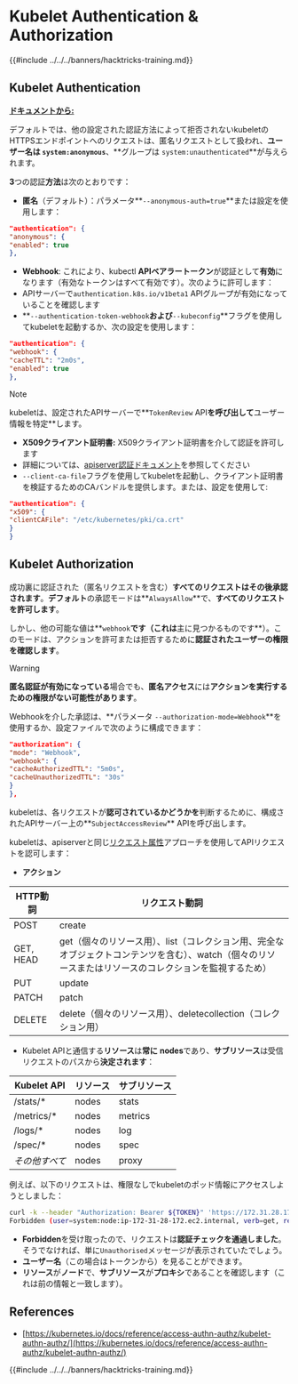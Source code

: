 # Kubelet Authentication & Authorization

{{#include ../../../banners/hacktricks-training.md}}

## Kubelet Authentication <a href="#kubelet-authentication" id="kubelet-authentication"></a>

[**ドキュメントから:**](https://kubernetes.io/docs/reference/access-authn-authz/kubelet-authn-authz/)

デフォルトでは、他の設定された認証方法によって拒否されないkubeletのHTTPSエンドポイントへのリクエストは、匿名リクエストとして扱われ、**ユーザー名は `system:anonymous`**、**グループは `system:unauthenticated`**が与えられます。

**3**つの認証**方法**は次のとおりです：

- **匿名**（デフォルト）：パラメータ**`--anonymous-auth=true`**または設定を使用します：
```json
"authentication": {
"anonymous": {
"enabled": true
},
```
- **Webhook**: これにより、kubectl **APIベアラートークン**が認証として**有効**になります（有効なトークンはすべて有効です）。次のように許可します：
- APIサーバーで`authentication.k8s.io/v1beta1` APIグループが有効になっていることを確認します
- **`--authentication-token-webhook`**および**`--kubeconfig`**フラグを使用してkubeletを起動するか、次の設定を使用します：
```json
"authentication": {
"webhook": {
"cacheTTL": "2m0s",
"enabled": true
},
```
> [!NOTE]
> kubeletは、設定されたAPIサーバーで**`TokenReview` API**を呼び出して**ユーザー情報を特定**します。

- **X509クライアント証明書:** X509クライアント証明書を介して認証を許可します
- 詳細については、[apiserver認証ドキュメント](https://kubernetes.io/docs/reference/access-authn-authz/authentication/#x509-client-certs)を参照してください
- `--client-ca-file`フラグを使用してkubeletを起動し、クライアント証明書を検証するためのCAバンドルを提供します。または、設定を使用して:
```json
"authentication": {
"x509": {
"clientCAFile": "/etc/kubernetes/pki/ca.crt"
}
}
```
## Kubelet Authorization <a href="#kubelet-authentication" id="kubelet-authentication"></a>

成功裏に認証された（匿名リクエストを含む）**すべてのリクエストはその後承認されます**。**デフォルト**の承認モードは**`AlwaysAllow`**で、**すべてのリクエストを許可します**。

しかし、他の可能な値は**`webhook`**です（これは**主に見つかるものです**）。このモードは、アクションを許可または拒否するために**認証されたユーザーの権限を確認します**。

> [!WARNING]
> **匿名認証が有効になっている**場合でも、**匿名アクセス**には**アクションを実行するための権限がない可能性があります**。

Webhookを介した承認は、**パラメータ `--authorization-mode=Webhook`**を使用するか、設定ファイルで次のように構成できます：
```json
"authorization": {
"mode": "Webhook",
"webhook": {
"cacheAuthorizedTTL": "5m0s",
"cacheUnauthorizedTTL": "30s"
}
},
```
kubeletは、各リクエストが**認可されているかどうかを**判断するために、構成されたAPIサーバー上の**`SubjectAccessReview`** APIを呼び出します。

kubeletは、apiserverと同じ[リクエスト属性](https://kubernetes.io/docs/reference/access-authn-authz/authorization/#review-your-request-attributes)アプローチを使用してAPIリクエストを認可します：

- **アクション**

| HTTP動詞 | リクエスト動詞                                                                                                                                                  |
| -------- | ------------------------------------------------------------------------------------------------------------------------------------------------------------- |
| POST     | create                                                                                                                                                        |
| GET, HEAD| get（個々のリソース用）、list（コレクション用、完全なオブジェクトコンテンツを含む）、watch（個々のリソースまたはリソースのコレクションを監視するため） |
| PUT      | update                                                                                                                                                        |
| PATCH    | patch                                                                                                                                                         |
| DELETE   | delete（個々のリソース用）、deletecollection（コレクション用）                                                                                         |

- Kubelet APIと通信する**リソース**は**常に** **nodes**であり、**サブリソース**は受信リクエストのパスから**決定されます**：

| Kubelet API  | リソース | サブリソース |
| ------------ | -------- | ----------- |
| /stats/\*    | nodes    | stats       |
| /metrics/\*  | nodes    | metrics     |
| /logs/\*     | nodes    | log         |
| /spec/\*     | nodes    | spec        |
| _その他すべて_ | nodes    | proxy       |

例えば、以下のリクエストは、権限なしでkubeletのポッド情報にアクセスしようとしました：
```bash
curl -k --header "Authorization: Bearer ${TOKEN}" 'https://172.31.28.172:10250/pods'
Forbidden (user=system:node:ip-172-31-28-172.ec2.internal, verb=get, resource=nodes, subresource=proxy)
```
- **Forbidden**を受け取ったので、リクエストは**認証チェックを通過しました**。そうでなければ、単に`Unauthorised`メッセージが表示されていたでしょう。
- **ユーザー名**（この場合はトークンから）を見ることができます。
- **リソース**が**ノード**で、**サブリソース**が**プロキシ**であることを確認します（これは前の情報と一致します）。

## References

- [https://kubernetes.io/docs/reference/access-authn-authz/kubelet-authn-authz/](https://kubernetes.io/docs/reference/access-authn-authz/kubelet-authn-authz/)

{{#include ../../../banners/hacktricks-training.md}}

